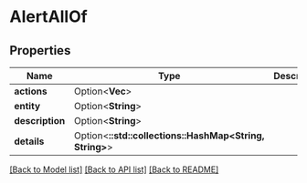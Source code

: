 # AlertAllOf

## Properties

Name | Type | Description | Notes
------------ | ------------- | ------------- | -------------
**actions** | Option<**Vec<String>**> |  | [optional]
**entity** | Option<**String**> |  | [optional]
**description** | Option<**String**> |  | [optional]
**details** | Option<**::std::collections::HashMap<String, String>**> |  | [optional]

[[Back to Model list]](../README.md#documentation-for-models) [[Back to API list]](../README.md#documentation-for-api-endpoints) [[Back to README]](../README.md)


